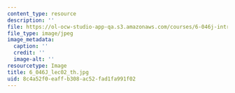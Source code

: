 ```yaml
---
content_type: resource
description: ''
file: https://ol-ocw-studio-app-qa.s3.amazonaws.com/courses/6-046j-introduction-to-algorithms-sma-5503-fall-2005/8c4a52f0eaffb308ac52fad1fa991f02_6_046J_lec02_th.jpg
file_type: image/jpeg
image_metadata:
  caption: ''
  credit: ''
  image-alt: ''
resourcetype: Image
title: 6_046J_lec02_th.jpg
uid: 8c4a52f0-eaff-b308-ac52-fad1fa991f02
---
```

